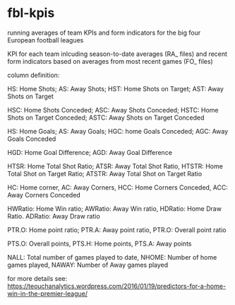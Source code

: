 # fbl-kpis
running averages of team KPIs and form indicators for the big four European football leagues

KPI for each team inlcuding season-to-date averages (RA_ files) and recent form indicators based on averages from most recent games (FO_ files)

column definition:

HS: Home Shots; AS: Away Shots; HST: Home Shots on Target; AST: Away Shots on Target

HSC: Home Shots Conceded; ASC: Away Shots Conceded; HSTC: Home Shots on Target Conceded; ASTC: Away Shots on Target Conceded

HS: Home Goals; AS: Away Goals; HGC: home Goals Conceded; AGC: Away Goals Conceded

HGD: Home Goal Difference; AGD: Away Goal Difference

HTSR: Home Total Shot Ratio; ATSR: Away Total Shot Ratio, HTSTR: Home Total Shot on Target Ratio; ATSTR: Away Total Shot on Target Ratio

HC: Home corner, AC: Away Corners, HCC: Home Corners Conceded, ACC: Away Corners Conceded

HWRatio: Home Win ratio; AWRatio: Away Win ratio, HDRatio: Home Draw Ratio. ADRatio: Away Draw ratio

PTR.O: Home point ratio; PTR.A: Away point ratio, PTR.O: Overall point ratio

PTS.O: Overall points, PTS.H: Home points, PTS.A: Away points

NALL: Total number of games played to date, NHOME: Number of home games played, NAWAY: Number of Away games played

for more details see: https://teouchanalytics.wordpress.com/2016/01/19/predictors-for-a-home-win-in-the-premier-league/
